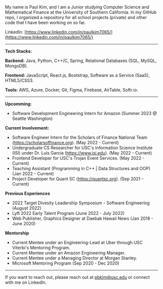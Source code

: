 My name is Paul Kim, and I am a Junior studying Computer Science and Mathematical Finance at the University of Southern California. In my GitHub repo, I organized a repository for all school projects (private) and other code that I have been working on so far.


LinkedIn: [https://www.linkedin.com/in/paulkim7065/](https://www.linkedin.com/in/paulkim7065/)

---------------------------------------------------------------------------------------------------------------------------------------------------------

**Tech Stacks:**

**Backend:** Java, Python, C++/C, Spring, Relational Databases (SQL, MySQL, MongoDB).

**Frontend:** JavaScript, React.js, Bootstrap, Software as a Service (SaaS), HTML5/CSS3.

**Tools:** AWS, Azure, Docker, Git, Figma, Firebase, AirTable, Softr.io.

---------------------------------------------------------------------------------------------------------------------------------------------------------
**Upcomming:**
- Software Development Engineering Intern for Amazon (Summer 2023 @ Seattle Washington)

**Current Involvement:**
- Software Engineer Intern for the Scholars of Finance National Team (https://scholarsoffinance.org). (May 2022 - Current)
- Undergraduate CS Researcher for USC's Information Science Institute (ISI) under Dr. Luis Garcia (https://www.isi.edu). (May 2022 - Current)
- Frontend Developer for USC's Trojan Event Services. (May 2022 - Current)
- Teaching Assistant (Programming in C++ | Data Structures and OOP) (Jan 2022 - Current)
- Project Developer for Quant SC (https://quantsc.org). (Sep 2021 - Current)

**Previous Experiences**
- 2022 Target Divesity Leadership Symposium - Software Engineering (August 2022)
- Lyft 2022 Early Talent Program (June 2022 - July 2022)
- Web Publisher, Graphics Designer at Daebak Hawaii News (Jan 2018 - June 2020)

**Mentorship**
- Current Mentee under an Engineering-Lead at Uber through USC Viterbi's Mentoring Program.
- Current Mentee under an Amazon Engineering Manager.
- Current Mentee under a Managing Director at Morgan Stanley.
- Microsoft Mentoring Program (Sep 2020 - Dec 2020)
  
---------------------------------------------------------------------------------------------------------------------------------------------------------

If you want to reach out, please reach out at pbkim@usc.edu or connect with me on LinkedIn.
